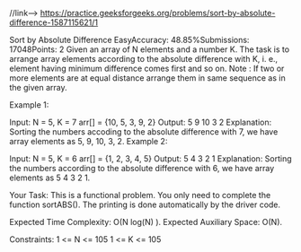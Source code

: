 //link--> https://practice.geeksforgeeks.org/problems/sort-by-absolute-difference-1587115621/1


Sort by Absolute Difference
EasyAccuracy: 48.85%Submissions: 17048Points: 2
Given an array of N elements and a number K. The task is to arrange array elements according to the absolute difference with K, i. e., element having minimum difference comes first and so on.
Note : If two or more elements are at equal distance arrange them in same sequence as in the given array.
 

Example 1:

Input: N = 5, K = 7
arr[] = {10, 5, 3, 9, 2}
Output: 5 9 10 3 2
Explanation: Sorting the numbers accoding to 
the absolute difference with 7, we have 
array elements as 5, 9, 10, 3, 2.
Example 2:

Input: N = 5, K = 6
arr[] = {1, 2, 3, 4, 5}
Output: 5 4 3 2 1
Explanation: Sorting the numbers according to 
the absolute difference with 6, we have array 
elements as 5 4 3 2 1.

Your Task:
This is a functional problem. You only need to complete the function sortABS(). The printing is done automatically by the driver code.

Expected Time Complexity: O(N log(N) ).
Expected Auxiliary Space: O(N).

Constraints:
1 <= N <= 105
1 <= K <= 105

 
